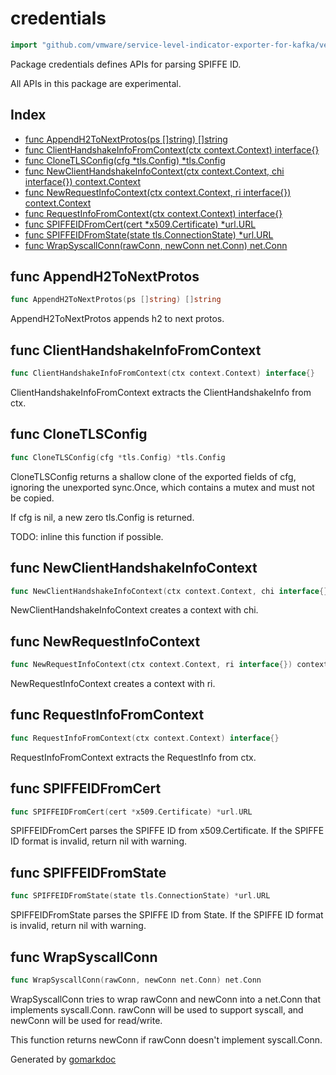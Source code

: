 <!-- Code generated by gomarkdoc. DO NOT EDIT -->

# credentials

```go
import "github.com/vmware/service-level-indicator-exporter-for-kafka/vendor/google.golang.org/grpc/internal/credentials"
```

Package credentials defines APIs for parsing SPIFFE ID.

All APIs in this package are experimental.

## Index

- [func AppendH2ToNextProtos(ps []string) []string](<#func-appendh2tonextprotos>)
- [func ClientHandshakeInfoFromContext(ctx context.Context) interface{}](<#func-clienthandshakeinfofromcontext>)
- [func CloneTLSConfig(cfg *tls.Config) *tls.Config](<#func-clonetlsconfig>)
- [func NewClientHandshakeInfoContext(ctx context.Context, chi interface{}) context.Context](<#func-newclienthandshakeinfocontext>)
- [func NewRequestInfoContext(ctx context.Context, ri interface{}) context.Context](<#func-newrequestinfocontext>)
- [func RequestInfoFromContext(ctx context.Context) interface{}](<#func-requestinfofromcontext>)
- [func SPIFFEIDFromCert(cert *x509.Certificate) *url.URL](<#func-spiffeidfromcert>)
- [func SPIFFEIDFromState(state tls.ConnectionState) *url.URL](<#func-spiffeidfromstate>)
- [func WrapSyscallConn(rawConn, newConn net.Conn) net.Conn](<#func-wrapsyscallconn>)


## func AppendH2ToNextProtos

```go
func AppendH2ToNextProtos(ps []string) []string
```

AppendH2ToNextProtos appends h2 to next protos.

## func ClientHandshakeInfoFromContext

```go
func ClientHandshakeInfoFromContext(ctx context.Context) interface{}
```

ClientHandshakeInfoFromContext extracts the ClientHandshakeInfo from ctx.

## func CloneTLSConfig

```go
func CloneTLSConfig(cfg *tls.Config) *tls.Config
```

CloneTLSConfig returns a shallow clone of the exported fields of cfg, ignoring the unexported sync.Once, which contains a mutex and must not be copied.

If cfg is nil, a new zero tls.Config is returned.

TODO: inline this function if possible.

## func NewClientHandshakeInfoContext

```go
func NewClientHandshakeInfoContext(ctx context.Context, chi interface{}) context.Context
```

NewClientHandshakeInfoContext creates a context with chi.

## func NewRequestInfoContext

```go
func NewRequestInfoContext(ctx context.Context, ri interface{}) context.Context
```

NewRequestInfoContext creates a context with ri.

## func RequestInfoFromContext

```go
func RequestInfoFromContext(ctx context.Context) interface{}
```

RequestInfoFromContext extracts the RequestInfo from ctx.

## func SPIFFEIDFromCert

```go
func SPIFFEIDFromCert(cert *x509.Certificate) *url.URL
```

SPIFFEIDFromCert parses the SPIFFE ID from x509.Certificate. If the SPIFFE ID format is invalid, return nil with warning.

## func SPIFFEIDFromState

```go
func SPIFFEIDFromState(state tls.ConnectionState) *url.URL
```

SPIFFEIDFromState parses the SPIFFE ID from State. If the SPIFFE ID format is invalid, return nil with warning.

## func WrapSyscallConn

```go
func WrapSyscallConn(rawConn, newConn net.Conn) net.Conn
```

WrapSyscallConn tries to wrap rawConn and newConn into a net.Conn that implements syscall.Conn. rawConn will be used to support syscall, and newConn will be used for read/write.

This function returns newConn if rawConn doesn't implement syscall.Conn.



Generated by [gomarkdoc](<https://github.com/princjef/gomarkdoc>)
